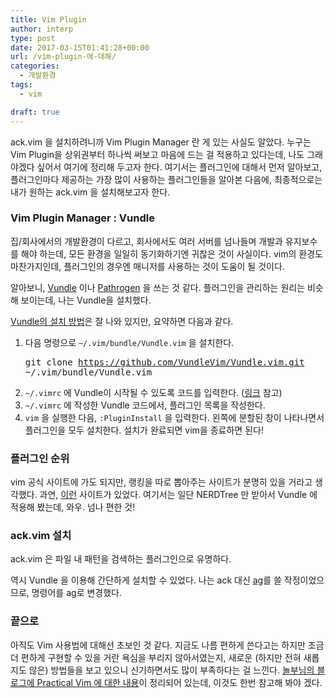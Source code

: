 ```yaml
---
title: Vim Plugin
author: interp
type: post
date: 2017-03-15T01:41:28+00:00
url: /vim-plugin-에-대해/
categories:
  - 개발환경
tags:
  - vim

draft: true
---
```

ack.vim 을 설치하려니까 Vim Plugin Manager 란 게 있는 사실도 알았다. 누구는 Vim Plugin을 상위권부터 하나씩 써보고 마음에 드는 걸 적용하고 있다는데, 나도 그래야겠다 싶어서 여기에 정리해 두고자 한다. 여기서는 플러그인에 대해서 먼저 알아보고, 플러그인마다 제공하는 가장 많이 사용하는 플러그인들을 알아본 다음에, 최종적으로는 내가 원하는 ack.vim 을 설치해보고자 한다.

### Vim Plugin Manager : Vundle

집/회사에서의 개발환경이 다르고, 회사에서도 여러 서버를 넘나들며 개발과 유지보수를 해야 하는데, 모든 환경을 일일히 동기화하기엔 귀찮은 것이 사실이다. vim의 환경도 마찬가지인데, 플러그인의 경우엔 매니저를 사용하는 것이 도움이 될 것이다.

알아보니, [Vundle][1] 이나 [Pathrogen][2] 을 쓰는 것 같다. 플러그인을 관리하는 원리는 비슷해 보이는데, 나는 Vundle을 설치했다.

[Vundle의 설치 방법][3]은 잘 나와 있지만, 요약하면 다음과 같다.

  1. 다음 명령으로 `~/.vim/bundle/Vundle.vim` 을 설치한다. <pre class="brush: bash; title: ; notranslate" title="">git clone https://github.com/VundleVim/Vundle.vim.git ~/.vim/bundle/Vundle.vim
</pre>

  2. `~/.vimrc` 에 Vundle이 시작될 수 있도록 코드를 입력한다. ([링크][3] 참고)
  3. `~/.vimrc` 에 작성한 Vundle 코드에서, 플러그인 목록을 작성한다.
  4. `vim` 을 실행한 다음, `:PluginInstall` 을 입력한다. 왼쪽에 분할된 창이 나타나면서 플러그인을 모두 설치한다. 설치가 완료되면 vim을 종료하면 된다!

### 플러그인 순위

vim 공식 사이트에 가도 되지만, 랭킹을 따로 뽑아주는 사이트가 분명히 있을 거라고 생각했다. 과연, [이런][4] 사이트가 있었다. 여기서는 일단 NERDTree 만 받아서 Vundle 에 적용해 봤는데, 와우. 넘나 편한 것!

### ack.vim 설치

ack.vim 은 파일 내 패턴을 검색하는 플러그인으로 유명하다.

역시 Vundle 을 이용해 간단하게 설치할 수 있었다. 나는 ack 대신 [ag][5]를 쓸 작정이었으므로, 명령어를 ag로 변경했다.

### 끝으로

아직도 Vim 사용법에 대해선 초보인 것 같다. 지금도 나름 편하게 쓴다고는 하지만 조금 더 편하게 구현할 수 있을 거란 욕심을 부리지 않아서였는지, 새로운 (하지만 전혀 새롭지도 않은) 방법들을 보고 있으니 신기하면서도 많이 부족하다는 걸 느낀다. [놀부님의 블로그에 Practical Vim 에 대한 내용][6]이 정리되어 있는데, 이것도 한번 참고해 봐야 겠다.

 [1]: https://github.com/VundleVim/Vundle.vim
 [2]: https://github.com/tpope/vim-pathogen
 [3]: https://github.com/VundleVim/Vundle.vim#quick-start
 [4]: http://vimawesome.com/
 [5]: https://github.com/ggreer/the_silver_searcher
 [6]: https://nolboo.kim/practical-vim/
